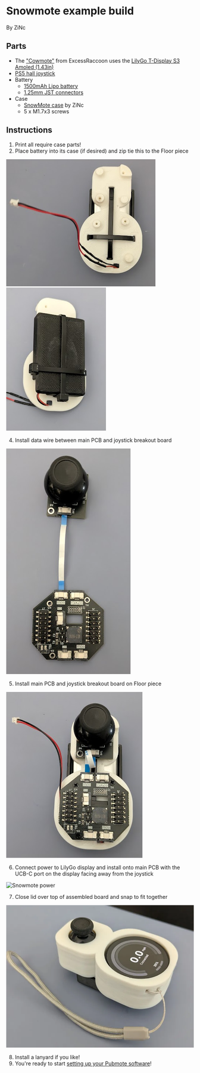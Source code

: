 # Snowmote example build

By ZiNc

## Parts

- The ["Cowmote"](https://cowpowersystems.com/product/1) from ExcessRaccoon uses the [LilyGo T-Display S3 Amoled (1.43in)](https://lilygo.cc/products/t-display-s3-amoled-1-64?variant=44507650556085)
- [PS5 hall joystick](https://www.aliexpress.us/item/3256806823053436.html)
- Battery
  - [1500mAh Lipo battery](https://www.amazon.com/dp/B09DPNCLQZ)
  - [1.25mm JST connectors](https://www.amazon.com/dp/B088NQBF3V)
- Case
  - [SnowMote case](https://www.printables.com/model/1143449) by ZiNc
  - 5 x M1.7x3 screws

## Instructions

1. Print all require case parts!
2. Place battery into its case (if desired) and zip tie this to the Floor piece

![Snowmote backing](snowmote-1.png)
![Snowmote battery](snowmote-2.png)

4. Install data wire between main PCB and joystick breakout board

![Snowmote PCB](snowmote-3.png)

5. Install main PCB and joystick breakout board on Floor piece

![Snowmote breakout](snowmote-4.png)

6. Connect power to LilyGo display and install onto main PCB with the UCB-C port on the display facing away from the joystick

![Snowmote power](snowmote-5.webp)

7. Close lid over top of assembled board and snap to fit together

![Snowmote assembly](snowmote-6.webp)

8. Install a lanyard if you like!
9. You're ready to start [setting up your Pubmote software](/README.md#software-prerequisites)!
